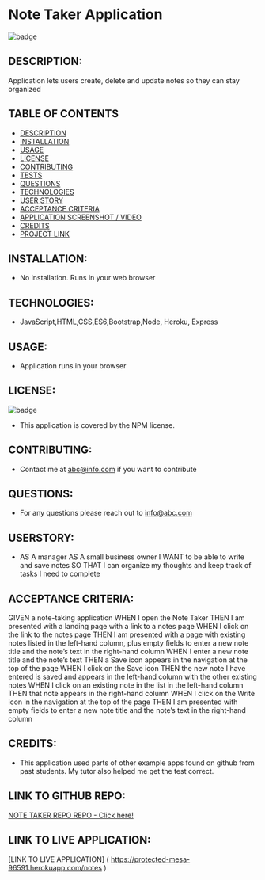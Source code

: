 
# Note Taker Application
![badge](https://img.shields.io/badge/license-NPM-brightgreen)

## DESCRIPTION:<a name="description"></a>
Application lets users create, delete and update notes so they can stay organized

## TABLE OF CONTENTS
- [DESCRIPTION](#description)
- [INSTALLATION](#installation)
- [USAGE](#usage)
- [LICENSE](#license)
- [CONTRIBUTING](#contributing)
- [TESTS](#tests)
- [QUESTIONS](#questions)
- [TECHNOLOGIES](#technologies)
- [USER STORY](#userstory)
- [ACCEPTANCE CRITERIA](#acceptance)
- [APPLICATION SCREENSHOT / VIDEO](#screenshot)
- [CREDITS](#credits)
- [PROJECT LINK](#repo)

## INSTALLATION:<a name="installation"></a>
* No installation.  Runs in your web browser 

## TECHNOLOGIES:<a name="technologies"></a>
* JavaScript,HTML,CSS,ES6,Bootstrap,Node, Heroku, Express

## USAGE:<a name="usage"></a>
* Application runs in your browser

## LICENSE:<a name="license"></a>
![badge](https://img.shields.io/badge/license-NPM-brightgreen)
<br />
* This application is covered by the NPM license. 

## CONTRIBUTING:<a name="contributing"></a>
* Contact me at abc@info.com if you want to contribute

## QUESTIONS:<a name="questions"></a>
* For any questions please reach out to info@abc.com

## USERSTORY:<a name="userstory"></a>
* AS A manager
AS A small business owner
I WANT to be able to write and save notes
SO THAT I can organize my thoughts and keep track of tasks I need to complete

## ACCEPTANCE CRITERIA:<a name="acceptance"></a>
GIVEN a note-taking application
WHEN I open the Note Taker
THEN I am presented with a landing page with a link to a notes page
WHEN I click on the link to the notes page
THEN I am presented with a page with existing notes listed in the left-hand column, plus empty fields to enter a new note title and the note’s text in the right-hand column
WHEN I enter a new note title and the note’s text
THEN a Save icon appears in the navigation at the top of the page
WHEN I click on the Save icon
THEN the new note I have entered is saved and appears in the left-hand column with the other existing notes
WHEN I click on an existing note in the list in the left-hand column
THEN that note appears in the right-hand column
WHEN I click on the Write icon in the navigation at the top of the page
THEN I am presented with empty fields to enter a new note title and the note’s text in the right-hand column
   
## CREDITS:<a name="credits"></a>
* This application used parts of other example apps found on github from past students.  My tutor also helped me get the test correct.

## LINK TO GITHUB REPO:<a name="repo"></a>
[NOTE TAKER REPO REPO - Click here!]( https://github.com/mcelhatton/note-taker)
  
## LINK TO LIVE APPLICATION:<a name="live site"></a>
[LINK TO LIVE APPLICATION] ( https://protected-mesa-96591.herokuapp.com/notes )